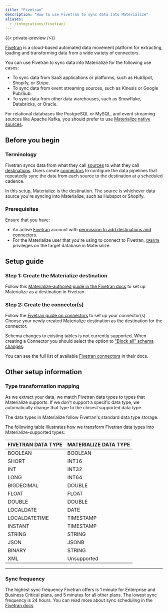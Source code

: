 ```yaml
---
title: "Fivetran"
description: "How to use Fivetran to sync data into Materialize"
aliases:
  - /integrations/fivetran/
---
```


{{< private-preview />}}

[Fivetran](https://www.fivetran.com/) is a cloud-based automated data movement platform for
extracting, loading and transforming data from a wide variety of connectors.

You can use Fivetran to sync data into Materialize for the following use cases:
- To sync data from SaaS applications or platforms, such as HubSpot, Shopify, or Stripe.
- To sync data from event streaming sources, such as Kinesis or Google Pub/Sub.
- To sync data from other data warehouses, such as Snowflake, Databricks, or Oracle.

For relational databases like PostgreSQL or MySQL, and event streaming sources like Apache Kafka,
you should prefer to use [Materialize native sources](/sql/create-source/).

## Before you begin
### Terminology
Fivetran syncs data from what they call
[sources](https://fivetran.com/docs/getting-started/glossary#source) to what they call
[destinations](https://fivetran.com/docs/getting-started/glossary#destination). Users create
[connectors](https://fivetran.com/docs/getting-started/glossary#connector) to configure the data
pipelines that repeatedly sync the data from each source to the destination at a scheduled cadence.

In this setup, Materialize is the destination. The source is whichever data source you're syncing
into Materialize, such as Hubspot or Shopify.

### Prerequisites
Ensure that you have:
- An active [Fivetran](https://www.fivetran.com/) account with
[permission to add destinations and connectors](https://fivetran.com/docs/using-fivetran/fivetran-dashboard/account-management/role-based-access-control#legacyandnewrbacmodel).
- For the Materialize user that you're using to connect to Fivetran,
[`CREATE`](https://materialize.com/docs/manage/access-control/rbac/#privileges) privileges on the
target database in Materialize.

## Setup guide
### Step 1: Create the Materialize destination
Follow this
[Materialize-authored guide in the Fivetran docs](https://fivetran.com/docs/destinations/materialize/setup-guide#materializesetupguide) to set up Materialize as a destination in Fivetran.

### Step 2: Create the connector(s)
Follow the
[Fivetran guide on connectors](https://fivetran.com/docs/using-fivetran/fivetran-dashboard/connectors#overview)
to set up your connector(s). Choose your newly created Materialize destination as the destination
for the connector.

Schema changes to existing tables is not currently supported. When creating a Connector you should
select the option to
["Block all" schema changes](https://fivetran.com/docs/using-fivetran/fivetran-dashboard/connectors/schema#defineschemachangehandlingsettings).

You can see the full list of available [Fivetran connectors](https://fivetran.com/docs/connectors)
in their docs.

## Other setup information
### Type transformation mapping
As we extract your data, we match Fivetran data types to types that Materialize supports. If we don't
support a specific data type, we automatically change that type to the closest supported data type.

The data types in Materialize follow Fivetran's standard data type storage.

The following table illustrates how we transform Fivetran data types into Materialize-supported
types:

| FIVETRAN DATA TYPE | MATERIALIZE DATA TYPE |
|--------------------|-----------------------|
| BOOLEAN            | BOOLEAN               |
| SHORT              | INT16                 |
| INT                | INT32                 |
| LONG               | INT64                 |
| BIGDECIMAL         | DOUBLE                |
| FLOAT              | FLOAT                 |
| DOUBLE             | DOUBLE                |
| LOCALDATE          | DATE                  |
| LOCALDATETIME      | TIMESTAMP             |
| INSTANT            | TIMESTAMP             |
| STRING             | STRING                |
| JSON               | JSONB                 |
| BINARY             | STRING                |
| XML                | Unsupported           |

----

### Sync frequency
The highest sync frequency Fivetran offers is 1 minute for Enterprise and Business Critical plans,
and 5 minutes for all other plans. The lowest sync frequency is 24 hours. You can read more about
sync scheduling in the
[Fivetran docs](https://fivetran.com/docs/core-concepts/syncoverview#syncfrequencyandscheduling).
